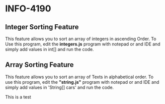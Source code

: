 # INFO-4190

## Integer Sorting Feature

This feature allows you to sort an array of integers in ascending Order. To Use this program, edit the **integers.js** program with notepad or and IDE and simply add values in int[] and run the code.

## Array Sorting Feature

This feature allows you to sort an array of Texts in alphabetical order. To use this program, edit the **"string.js"** program with notepad or and IDE and simply add values in 'String[] cars' and run the code. 

This is a test
